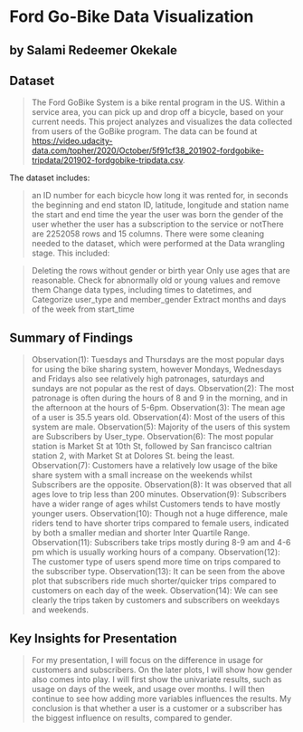 # Ford Go-Bike Data Visualization
## by Salami Redeemer Okekale


## Dataset

> The Ford GoBike System is a bike rental program in the US. Within a service area, you can pick up and drop off a bicycle, based on your current needs. This project analyzes and visualizes the data collected from users of the GoBike program. The data can be found at https://video.udacity-data.com/topher/2020/October/5f91cf38_201902-fordgobike-tripdata/201902-fordgobike-tripdata.csv.

The dataset includes:

> an ID number for each bicycle
> how long it was rented for, in seconds
> the beginning and end staton ID, latitude, longitude and station name
> the start and end time
> the year the user was born
> the gender of the user
> whether the user has a subscription to the service or not​There are 2252058 rows and 15 columns.
There were some cleaning needed to the dataset, which were performed at the Data wrangling stage. This included:

> Deleting the rows without gender or birth year
> Only use ages that are reasonable. Check for abnormally old or young values and remove them
> Change data types, including times to datetimes, and
> Categorize user_type and member_gender
> Extract months and days of the week from start_time



## Summary of Findings

> Observation(1): Tuesdays and Thursdays are the most popular days for using the bike sharing system, however Mondays, Wednesdays and Fridays also see relatively high patronages, saturdays and sundays are not popular as the rest of days.
> Observation(2): The most patronage is often during the hours of 8 and 9 in the morning, and in the afternoon at the hours of 5-6pm.
> Observation(3): The mean age of a user is 35.5 years old.
> Observation(4): Most of the users of this system are male.
> Observation(5): Majority of the users of this system are Subscribers by User_type.
> Observation(6): The most popular station is Market St at 10th St, followed by San francisco caltrian station 2, with Market St at Dolores St. being the least.
> Observation(7): Customers have a relatively low usage of the bike share system with a small increase on the weekends whilst Subscribers are the    opposite.
> Observation(8): It was observed that all ages love to trip less than 200 minutes.
> Observation(9): Subscribers have a wider range of ages whilst Customers tends to have mostly younger users.
> Observation(10): Though not a huge difference, male riders tend to have shorter trips compared to female users, indicated by both a smaller median and  shorter Inter Quartile Range.
> Observation(11): Subscribers take trips mostly during 8-9 am and 4-6 pm which is usually working hours of a company.
> Observation(12): The customer type of users spend more time on trips compared to the subscriber type.
> Observation(13): It can be seen from the above plot that subscribers ride much shorter/quicker trips compared to customers on each day of the week.
> Observation(14): We can see clearly the trips taken by customers and subscribers on weekdays and weekends.



## Key Insights for Presentation

> For my presentation, I will focus on the difference in usage for customers and subscribers. On the later plots, I will show how gender also comes into play. I will first show the univariate results, such as usage on days of the week, and usage over months. I will then continue to see how adding more variables influences the results. My conclusion is that whether a user is a customer or a subscriber has the biggest influence on results, compared to gender.